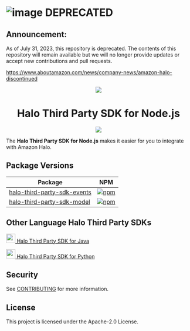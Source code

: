 # ![image](https://user-images.githubusercontent.com/56273942/202568467-0ee721bb-1424-4efd-88fc-31b4f2a59dc6.png) DEPRECATED

## Announcement:
As of July 31, 2023, this repository is deprecated. The contents of this repository will remain available but we will no longer provide updates or accept new contributions and pull requests.

https://www.aboutamazon.com/news/company-news/amazon-halo-discontinued

<p align="center">
  <img src="https://play-lh.googleusercontent.com/yPeovJFdz6PQQlqLBoUSQ_Y48hZaTxpDse37aqV_6DiiQ83OhacJiThfZlEXDqJTqA=s180-rw">
  <br/>
  <h1 align="center">Halo Third Party SDK for Node.js</h1>
  <p align="center"><a href="https://github.com/amzn/halo-third-party-sdk-for-node-js/actions?query=workflow%3A%22build%22"><img src="https://github.com/amzn/halo-third-party-sdk-for-node-js/workflows/build/badge.svg?style=flat"></a></p>
</p>

The **Halo Third Party SDK for Node.js** makes it easier for you to integrate with Amazon Halo.

## Package Versions

| Package       | NPM           |
| ------------- | ------------- |
|[halo-third-party-sdk-events](https://github.com/amzn/halo-third-party-sdk-for-node-js/tree/2.x/halo-third-party-sdk-events)| [![npm](https://img.shields.io/badge/npm-v2.0.0-green)](https://www.npmjs.com/package/halo-third-party-sdk-events)
|[halo-third-party-sdk-model](https://github.com/amzn/halo-third-party-sdk-for-node-js/tree/2.x/halo-third-party-sdk-model)| [![npm](https://img.shields.io/badge/npm-v1.1.0-blue)](https://www.npmjs.com/package/halo-third-party-sdk-model)



## Other Language Halo Third Party SDKs
<a href="https://github.com/amzn/halo-third-party-sdk-for-java"><img src="https://github.com/konpa/devicon/raw/master/icons/java/java-original.svg?sanitize=true" width="25px" /> Halo Third Party SDK for Java</a>

<a href="https://github.com/amzn/halo-third-party-sdk-for-python"><img src="https://github.com/konpa/devicon/blob/master/icons/python/python-original.svg?sanitize=true" width="25px" /> Halo Third Party SDK for Python</a>

## Security

See [CONTRIBUTING](CONTRIBUTING.md#security-issue-notifications) for more information.

## License

This project is licensed under the Apache-2.0 License.

